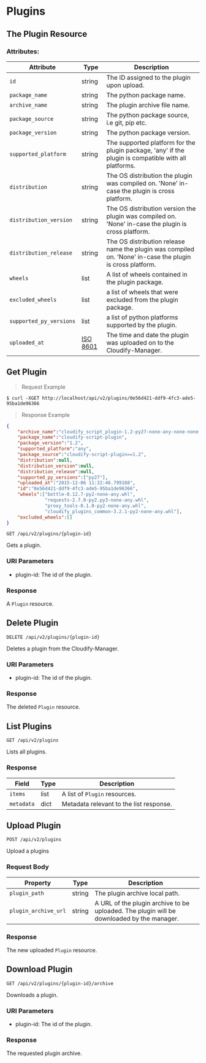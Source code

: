 # Plugins

## The Plugin Resource

### Attributes:

Attribute | Type | Description
--------- | ------- | -------
`id` | string | The ID assigned to the plugin upon upload.
`package_name` | string | The python package name.
`archive_name` | string | The plugin archive file name.
`package_source` | string | The python package source, i.e git, pip etc.
`package_version` | string | The python package version.
`supported_platform` | string | The supported platform for the plugin package, 'any' if the plugin is compatible with all platforms.
`distribution` | string | The OS distribution the plugin was compiled on. 'None' in-case the plugin is cross platform.
`distribution_version` | string | The OS distribution version the plugin was compiled on. 'None' in-case the plugin is cross platform.
`distribution_release` | string | The OS distribution release name the plugin was compiled on. 'None' in-case the plugin is cross platform.
`wheels` | list | A list of wheels contained in the plugin package.
`excluded_wheels` | list | a list of wheels that were excluded from the plugin package.
`supported_py_versions` | list | a list of python platforms supported by the plugin.
`uploaded_at` | [ISO 8601](https://en.wikipedia.org/wiki/ISO_8601) | The time and date the plugin was uploaded on to the Cloudify-Manager.


## Get Plugin

> Request Example

```shell
$ curl -XGET http://localhost/api/v2/plugins/0e56d421-ddf9-4fc3-ade5-95ba1de96366
```

> Response Example

```json
{
	"archive_name":"cloudify_script_plugin-1.2-py27-none-any-none-none.wgn",
	"package_name":"cloudify-script-plugin",
	"package_version":"1.2",
	"supported_platform":"any",
	"package_source":"cloudify-script-plugin==1.2",
	"distribution":null,
	"distribution_version":null,
	"distribution_release":null,
	"supported_py_versions":["py27"],
	"uploaded_at":"2015-12-06 11:32:46.799188",
	"id":"0e56d421-ddf9-4fc3-ade5-95ba1de96366",
	"wheels":["bottle-0.12.7-py2-none-any.whl",
			  "requests-2.7.0-py2.py3-none-any.whl",
			  "proxy_tools-0.1.0-py2-none-any.whl",
			  "cloudify_plugins_common-3.2.1-py2-none-any.whl"],
    "excluded_wheels":[]
}
```

`GET /api/v2/plugins/{plugin-id}`

Gets a plugin.

### URI Parameters
* plugin-id: The id of the plugin.

### Response
A `Plugin` resource.


## Delete Plugin
`DELETE /api/v2/plugins/{plugin-id}`

Deletes a plugin from the Cloudify-Manager.

### URI Parameters
* plugin-id: The id of the plugin.

### Response
The deleted `Plugin` resource.


## List Plugins
`GET /api/v2/plugins`

Lists all plugins.

### Response
Field | Type | Description
--------- | ------- | -------
`items` | list | A list of `Plugin` resources.
`metadata` | dict | Metadata relevant to the list response.


## Upload Plugin
`POST /api/v2/plugins`

Upload a plugins

### Request Body
Property | Type | Description
--------- | ------- | -----------
`plugin_path` | string | The plugin archive local path.
`plugin_archive_url` | string | A URL of the plugin archive to be uploaded. The plugin will be downloaded by the manager.

### Response
The new uploaded `Plugin` resource.


## Download Plugin
`GET /api/v2/plugins/{plugin-id}/archive`

Downloads a plugin.

### URI Parameters
* plugin-id: The id of the plugin.

### Response
The requested plugin archive.

